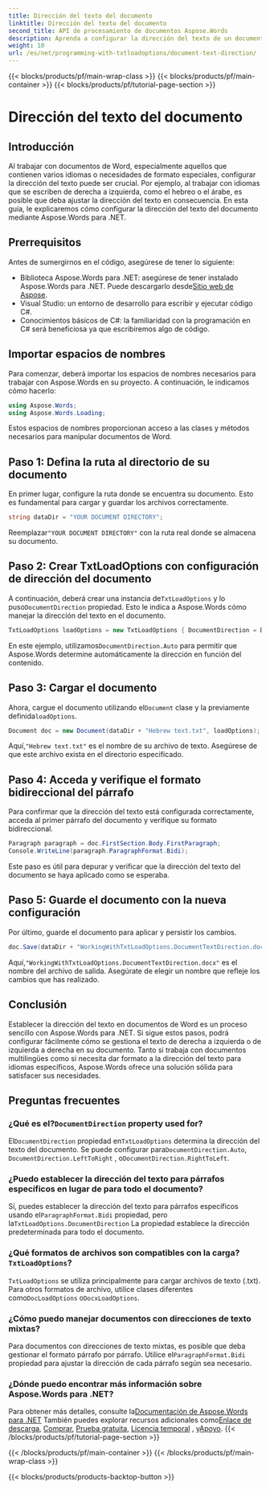 ```yaml
---
title: Dirección del texto del documento
linktitle: Dirección del texto del documento
second_title: API de procesamiento de documentos Aspose.Words
description: Aprenda a configurar la dirección del texto de un documento en Word con Aspose.Words para .NET con esta guía paso a paso. Perfecta para manejar idiomas que se escriben de derecha a izquierda.
weight: 10
url: /es/net/programming-with-txtloadoptions/document-text-direction/
---
```


{{< blocks/products/pf/main-wrap-class >}}
{{< blocks/products/pf/main-container >}}
{{< blocks/products/pf/tutorial-page-section >}}

# Dirección del texto del documento

## Introducción

Al trabajar con documentos de Word, especialmente aquellos que contienen varios idiomas o necesidades de formato especiales, configurar la dirección del texto puede ser crucial. Por ejemplo, al trabajar con idiomas que se escriben de derecha a izquierda, como el hebreo o el árabe, es posible que deba ajustar la dirección del texto en consecuencia. En esta guía, le explicaremos cómo configurar la dirección del texto del documento mediante Aspose.Words para .NET. 

## Prerrequisitos

Antes de sumergirnos en el código, asegúrese de tener lo siguiente:

-  Biblioteca Aspose.Words para .NET: asegúrese de tener instalado Aspose.Words para .NET. Puede descargarlo desde[Sitio web de Aspose](https://releases.aspose.com/words/net/).
- Visual Studio: un entorno de desarrollo para escribir y ejecutar código C#.
- Conocimientos básicos de C#: la familiaridad con la programación en C# será beneficiosa ya que escribiremos algo de código.

## Importar espacios de nombres

Para comenzar, deberá importar los espacios de nombres necesarios para trabajar con Aspose.Words en su proyecto. A continuación, le indicamos cómo hacerlo:

```csharp
using Aspose.Words;
using Aspose.Words.Loading;
```

Estos espacios de nombres proporcionan acceso a las clases y métodos necesarios para manipular documentos de Word.

## Paso 1: Defina la ruta al directorio de su documento

En primer lugar, configure la ruta donde se encuentra su documento. Esto es fundamental para cargar y guardar los archivos correctamente.

```csharp
string dataDir = "YOUR DOCUMENT DIRECTORY";
```

 Reemplazar`"YOUR DOCUMENT DIRECTORY"` con la ruta real donde se almacena su documento.

## Paso 2: Crear TxtLoadOptions con configuración de dirección del documento

 A continuación, deberá crear una instancia de`TxtLoadOptions` y lo puso`DocumentDirection` propiedad. Esto le indica a Aspose.Words cómo manejar la dirección del texto en el documento.

```csharp
TxtLoadOptions loadOptions = new TxtLoadOptions { DocumentDirection = DocumentDirection.Auto };
```

 En este ejemplo, utilizamos`DocumentDirection.Auto` para permitir que Aspose.Words determine automáticamente la dirección en función del contenido.

## Paso 3: Cargar el documento

 Ahora, cargue el documento utilizando el`Document` clase y la previamente definida`loadOptions`.

```csharp
Document doc = new Document(dataDir + "Hebrew text.txt", loadOptions);
```

 Aquí,`"Hebrew text.txt"` es el nombre de su archivo de texto. Asegúrese de que este archivo exista en el directorio especificado.

## Paso 4: Acceda y verifique el formato bidireccional del párrafo

Para confirmar que la dirección del texto está configurada correctamente, acceda al primer párrafo del documento y verifique su formato bidireccional.

```csharp
Paragraph paragraph = doc.FirstSection.Body.FirstParagraph;
Console.WriteLine(paragraph.ParagraphFormat.Bidi);
```

Este paso es útil para depurar y verificar que la dirección del texto del documento se haya aplicado como se esperaba.

## Paso 5: Guarde el documento con la nueva configuración

Por último, guarde el documento para aplicar y persistir los cambios.

```csharp
doc.Save(dataDir + "WorkingWithTxtLoadOptions.DocumentTextDirection.docx");
```

 Aquí,`"WorkingWithTxtLoadOptions.DocumentTextDirection.docx"` es el nombre del archivo de salida. Asegúrate de elegir un nombre que refleje los cambios que has realizado.

## Conclusión

Establecer la dirección del texto en documentos de Word es un proceso sencillo con Aspose.Words para .NET. Si sigue estos pasos, podrá configurar fácilmente cómo se gestiona el texto de derecha a izquierda o de izquierda a derecha en su documento. Tanto si trabaja con documentos multilingües como si necesita dar formato a la dirección del texto para idiomas específicos, Aspose.Words ofrece una solución sólida para satisfacer sus necesidades.

## Preguntas frecuentes

###  ¿Qué es el?`DocumentDirection` property used for?

 El`DocumentDirection` propiedad en`TxtLoadOptions` determina la dirección del texto del documento. Se puede configurar para`DocumentDirection.Auto`, `DocumentDirection.LeftToRight` , o`DocumentDirection.RightToLeft`.

### ¿Puedo establecer la dirección del texto para párrafos específicos en lugar de para todo el documento?

 Sí, puedes establecer la dirección del texto para párrafos específicos usando el`ParagraphFormat.Bidi` propiedad, pero la`TxtLoadOptions.DocumentDirection` La propiedad establece la dirección predeterminada para todo el documento.

###  ¿Qué formatos de archivos son compatibles con la carga?`TxtLoadOptions`?

`TxtLoadOptions` se utiliza principalmente para cargar archivos de texto (.txt). Para otros formatos de archivo, utilice clases diferentes como`DocLoadOptions` o`DocxLoadOptions`.

### ¿Cómo puedo manejar documentos con direcciones de texto mixtas?

 Para documentos con direcciones de texto mixtas, es posible que deba gestionar el formato párrafo por párrafo. Utilice el`ParagraphFormat.Bidi` propiedad para ajustar la dirección de cada párrafo según sea necesario.

### ¿Dónde puedo encontrar más información sobre Aspose.Words para .NET?

 Para obtener más detalles, consulte la[Documentación de Aspose.Words para .NET](https://reference.aspose.com/words/net/) También puedes explorar recursos adicionales como[Enlace de descarga](https://releases.aspose.com/words/net/), [Comprar](https://purchase.aspose.com/buy), [Prueba gratuita](https://releases.aspose.com/), [Licencia temporal](https://purchase.aspose.com/temporary-license/) , y[Apoyo](https://forum.aspose.com/c/words/8).
{{< /blocks/products/pf/tutorial-page-section >}}

{{< /blocks/products/pf/main-container >}}
{{< /blocks/products/pf/main-wrap-class >}}

{{< blocks/products/products-backtop-button >}}
